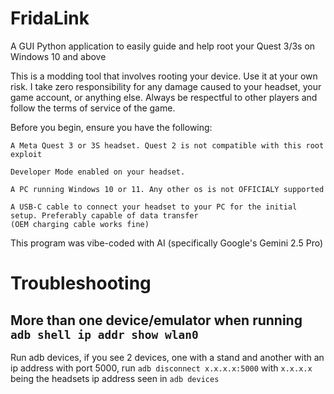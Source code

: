 # FridaLink
A GUI Python application to easily guide and help root your Quest 3/3s on Windows 10 and above

This is a modding tool that involves rooting your device. Use it at your own risk. I take zero responsibility for any damage caused to your headset, your game account, or anything else. Always be respectful to other players and follow the terms of service of the game.

Before you begin, ensure you have the following:

    A Meta Quest 3 or 3S headset. Quest 2 is not compatible with this root exploit

    Developer Mode enabled on your headset.

    A PC running Windows 10 or 11. Any other os is not OFFICIALY supported

    A USB-C cable to connect your headset to your PC for the initial setup. Preferably capable of data transfer
    (OEM charging cable works fine)

This program was vibe-coded with AI (specifically Google's Gemini 2.5 Pro)
# Troubleshooting
## More than one device/emulator when running `adb shell ip addr show wlan0`
Run adb devices, if you see 2 devices, one with a stand and another with an ip address with port 5000, run `adb disconnect x.x.x.x:5000` with `x.x.x.x` being the headsets ip address seen in `adb devices`

